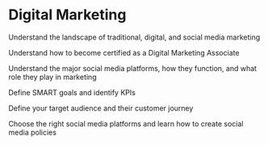# Digital Marketing

Understand the landscape of traditional, digital, and social media marketing

Understand how to become certified as a Digital Marketing Associate

Understand the major social media platforms, how they function, and what role they play in marketing

Define SMART goals and identify KPIs

Define your target audience and their customer journey

Choose the right social media platforms and learn how to create social media policies
